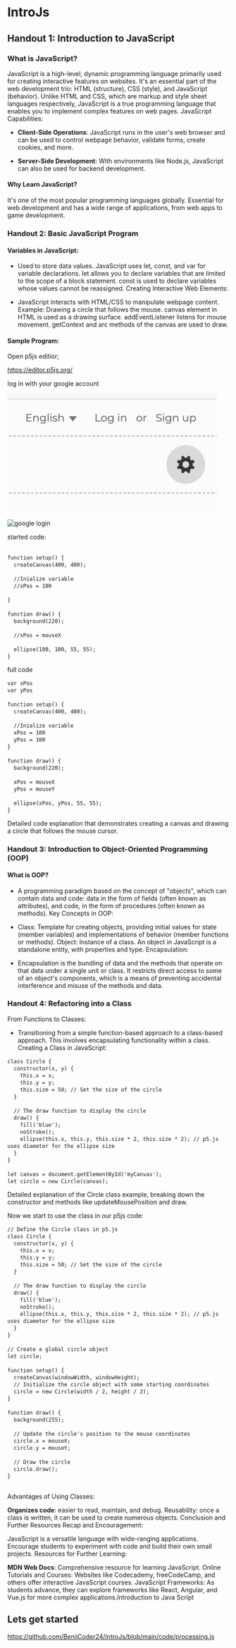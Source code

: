 # IntroJs
## Handout 1: Introduction to JavaScript
### What is JavaScript?

JavaScript is a high-level, dynamic programming language primarily used for creating interactive features on websites. It's an essential part of the web development trio: HTML (structure), CSS (style), and JavaScript (behavior).
Unlike HTML and CSS, which are markup and style sheet languages respectively, JavaScript is a true programming language that enables you to implement complex features on web pages.
JavaScript Capabilities:

+ **Client-Side Operations**: JavaScript runs in the user's web browser and can be used to control webpage behavior, validate forms, create cookies, and more.

+ **Server-Side Development**: With environments like Node.js, JavaScript can also be used for backend development.
#### Why Learn JavaScript?

It's one of the most popular programming languages globally.
Essential for web development and has a wide range of applications, from web apps to game development.

### Handout 2: Basic JavaScript Program
#### Variables in JavaScript:

+ Used to store data values. JavaScript uses let, const, and var for variable declarations.
let allows you to declare variables that are limited to the scope of a block statement.
const is used to declare variables whose values cannot be reassigned.
Creating Interactive Web Elements:

+ JavaScript interacts with HTML/CSS to manipulate webpage content.
Example: Drawing a circle that follows the mouse.
canvas element in HTML is used as a drawing surface.
addEventListener listens for mouse movement.
getContext and arc methods of the canvas are used to draw.
#### Sample Program:

Open p5js editior;

https://editor.p5js.org/

log in with your google account

![login picture](login_image.png)

![google login](google_loing_image.png)

started code:

```

function setup() {
  createCanvas(400, 400);
  
  //Inialize variable 
  //xPos = 100

}

function draw() {
  background(220);
  
  //xPos = mouseX
  
  ellipse(100, 100, 55, 55);
}
```

full code
```
var xPos
var yPos

function setup() {
  createCanvas(400, 400);
  
  //Inialize variable 
  xPos = 100
  yPos = 100
}

function draw() {
  background(220);
  
  xPos = mouseX
  yPos = mouseY
  
  ellipse(xPos, yPos, 55, 55);
}

```

Detailed code explanation that demonstrates creating a canvas and drawing a circle that follows the mouse cursor.
### Handout 3: Introduction to Object-Oriented Programming (OOP)
#### What is OOP?

+ A programming paradigm based on the concept of "objects", which can contain data and code: data in the form of fields (often known as attributes), and code, in the form of procedures (often known as methods).
Key Concepts in OOP:

+ Class: Template for creating objects, providing initial values for state (member variables) and implementations of behavior (member functions or methods).
Object: Instance of a class. An object in JavaScript is a standalone entity, with properties and type.
Encapsulation:

+ Encapsulation is the bundling of data and the methods that operate on that data under a single unit or class. It restricts direct access to some of an object's components, which is a means of preventing accidental interference and misuse of the methods and data.
### Handout 4: Refactoring into a Class
From Functions to Classes:

+ Transitioning from a simple function-based approach to a class-based approach. This involves encapsulating functionality within a class.
Creating a Class in JavaScript:

```
class Circle {
  constructor(x, y) {
    this.x = x;
    this.y = y;
    this.size = 50; // Set the size of the circle
  }

  // The draw function to display the circle
  draw() {
    fill('blue');
    noStroke();
    ellipse(this.x, this.y, this.size * 2, this.size * 2); // p5.js uses diameter for the ellipse size
  }
}

let canvas = document.getElementById('myCanvas');
let circle = new Circle(canvas);
```

Detailed explanation of the Circle class example, breaking down the constructor and methods like updateMousePosition and draw.

Now we start to use the class in our p5js code:

```
// Define the Circle class in p5.js
class Circle {
  constructor(x, y) {
    this.x = x;
    this.y = y;
    this.size = 50; // Set the size of the circle
  }

  // The draw function to display the circle
  draw() {
    fill('blue');
    noStroke();
    ellipse(this.x, this.y, this.size * 2, this.size * 2); // p5.js uses diameter for the ellipse size
  }
}

// Create a global circle object
let circle;

function setup() {
  createCanvas(windowWidth, windowHeight);
  // Initialize the circle object with some starting coordinates
  circle = new Circle(width / 2, height / 2);
}

function draw() {
  background(255);

  // Update the circle's position to the mouse coordinates
  circle.x = mouseX;
  circle.y = mouseY;

  // Draw the circle
  circle.draw();
}


```


Advantages of Using Classes:

**Organizes code**: easier to read, maintain, and debug.
Reusability: once a class is written, it can be used to create numerous objects.
Conclusion and Further Resources
Recap and Encouragement:

JavaScript is a versatile language with wide-ranging applications.
Encourage students to experiment with code and build their own small projects.
Resources for Further Learning:

**MDN Web Docs**: Comprehensive resource for learning JavaScript.
Online Tutorials and Courses: Websites like Codecademy, freeCodeCamp, and others offer interactive JavaScript courses.
JavaScript Frameworks: As students advance, they can explore frameworks like React, Angular, and Vue.js for more complex applications.Introduction to Java Script

## Lets get started

https://github.com/BenjiCoder24/IntroJs/blob/main/code/processing.js



